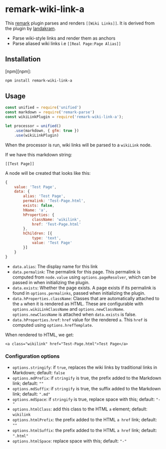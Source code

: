 # remark-wiki-link-a

This [remark](https://github.com/wooorm/remark) plugin parses and renders `[[Wiki Links]]`. It is derived from the plugin by [landakram](https://github.com/landakram/remark-wiki-link).

* Parse wiki-style links and render them as anchors
* Parse aliased wiki links i.e `[[Real Page:Page Alias]]`

## Installation

[npm][npm]:

```bash
npm install remark-wiki-link-a
```

## Usage

```javascript
const unified = require('unified')
const markdown = require('remark-parse')
const wikiLinkPlugin = require('remark-wiki-link-a');

let processor = unified()
    .use(markdown, { gfm: true })
    .use(wikiLinkPlugin)
```

When the processor is run, wiki links will be parsed to a `wikiLink` node. 

If we have this markdown string: 

```
[[Test Page]]
```

A node will be created that looks like this:

```javascript
{
    value: 'Test Page',
    data: {
        alias: 'Test Page',
        permalink: 'Test-Page.html',
        exists: false,
        hName: 'a',
        hProperties: {
            className: 'wikilink',
            href: 'Test-Page.html'
        },
        hChildren: [{
            type: 'text',
            value: 'Test Page'
        }]
    }
}
```

* `data.alias`: The display name for this link
* `data.permalink`: The permalink for this page. This permalink is computed from `node.value` using `options.pageResolver`, which can be passed in when initializing the plugin. 
* `data.exists`: Whether the page exists. A page exists if its permalink is found in `options.permalinks`, passed when initializing the plugin.
* `data.hProperties.className`: Classes that are automatically attached to the `a` when it is rendered as HTML. These are configurable with `options.wikiLinkClassName` and `options.newClassName`. `options.newClassName` is attached when `data.exists` is false.
* `data.hProperties.href`: `href` value for the rendered `a`. This `href` is computed using `options.hrefTemplate`.

When rendered to HTML, we get:

```
<a class="wikilink" href="Test-Page.html">Test Page</a>
```

### Configuration options

- `options.stringify`: if `true`, replaces the wiki links by traditional links in Markdown; default: `false`
- `options.mdPrefix`: if `stringify` is true, the prefix added to the Markdown link; default: `""`
- `options.mdSuffix`: if `stringify` is true, the suffix added to the Markdown link; default: `".md"`
- `options.mdSpace`: if `stringify` is true, replace space with this; default: `"-"`
- `options.htmlClass`: add this class to the HTML `a` element; default: `wikilink`
- `options.htmlPrefix`: the prefix added to the HTML `a href` link; default: `""`
- `options.htmlSuffix`: the prefix added to the HTML `a href` link; default: `".html"`
- `options.htmlSpace`: replace space with this; default: `"-"`

